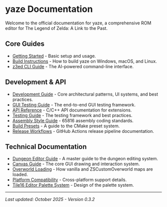 # yaze Documentation

Welcome to the official documentation for yaze, a comprehensive ROM editor for The Legend of Zelda: A Link to the Past.

## Core Guides

- [Getting Started](01-getting-started.md) - Basic setup and usage.
- [Build Instructions](02-build-instructions.md) - How to build yaze on Windows, macOS, and Linux.
- [z3ed CLI Guide](z3ed/README.md) - The AI-powered command-line interface.

## Development & API

- [Development Guide](development_guide.md) - Core architectural patterns, UI systems, and best practices.
- [GUI Testing Guide](gui_testing.md) - The end-to-end GUI testing framework.
- [API Reference](04-api-reference.md) - C/C++ API documentation for extensions.
- [Testing Guide](A1-testing-guide.md) - The testing framework and best practices.
- [Assembly Style Guide](E1-asm-style-guide.md) - 65816 assembly coding standards.
- [Build Presets](B3-build-presets.md) - A guide to the CMake preset system.
- [Release Workflows](B4-release-workflows.md) - GitHub Actions release pipeline documentation.

## Technical Documentation

- [Dungeon Editor Guide](D2-dungeon-editor-guide.md) - A master guide to the dungeon editing system.
- [Canvas Guide](G2-canvas-guide.md) - The core GUI drawing and interaction system.
- [Overworld Loading](F1-overworld-loading.md) - How vanilla and ZSCustomOverworld maps are loaded.
- [Platform Compatibility](B2-platform-compatibility.md) - Cross-platform support details.
- [Tile16 Editor Palette System](E7-tile16-editor-palette-system.md) - Design of the palette system.

---

*Last updated: October 2025 - Version 0.3.2*
